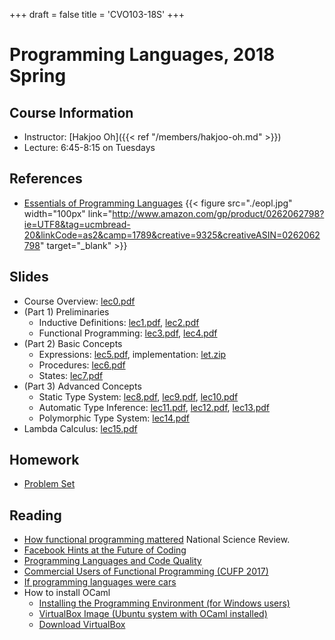 +++
draft = false
title = 'CVO103-18S'
+++

# Programming Languages, 2018 Spring

## Course Information

- Instructor: [Hakjoo Oh]({{< ref "/members/hakjoo-oh.md" >}})
- Lecture: 6:45-8:15 on Tuesdays

## References

- [Essentials of Programming Languages](http://www.amazon.com/gp/product/0262062798?ie=UTF8&tag=ucmbread-20&linkCode=as2&camp=1789&creative=9325&creativeASIN=0262062798)
    {{< figure src="./eopl.jpg" width="100px" link="http://www.amazon.com/gp/product/0262062798?ie=UTF8&tag=ucmbread-20&linkCode=as2&camp=1789&creative=9325&creativeASIN=0262062798" target="_blank" >}}

## Slides

- Course Overview: [lec0.pdf](./slides/lec0.pdf)
- (Part 1) Preliminaries
    - Inductive Definitions: [lec1.pdf](./slides/lec1.pdf), [lec2.pdf](./slides/lec2.pdf)
    - Functional Programming: [lec3.pdf](./slides/lec3.pdf), [lec4.pdf](./slides/lec4.pdf)
- (Part 2) Basic Concepts
    - Expressions: [lec5.pdf](./slides/lec5.pdf), implementation: [let.zip](./slides/let.zip)
    - Procedures: [lec6.pdf](./slides/lec6.pdf)
    - States: [lec7.pdf](./slides/lec7.pdf)
- (Part 3) Advanced Concepts
    - Static Type System: [lec8.pdf](./slides/lec8.pdf), [lec9.pdf](./slides/lec9.pdf), [lec10.pdf](./slides/lec10.pdf)
    - Automatic Type Inference: [lec11.pdf](./slides/lec11.pdf), [lec12.pdf](./slides/lec12.pdf), [lec13.pdf](./slides/lec13.pdf)
    - Polymorphic Type System: [lec14.pdf](./slides/lec14.pdf)
- Lambda Calculus: [lec15.pdf](./slides/lec15.pdf)

## Homework

- [Problem Set](./homeworks/problems.pdf)

## Reading

- [How functional programming mattered](https://academic.oup.com/nsr/article/2/3/349/1427872?searchresult=1) National Science Review.
- [Facebook Hints at the Future of Coding](https://www.wired.com/2015/09/facebooks-new-anti-spam-system-hints-future-coding/)
- [Programming Languages and Code Quality](https://cacm.acm.org/magazines/2017/10/221326-a-large-scale-study-of-programming-languages-and-code-quality-in-github/fulltext)
- [Commercial Users of Functional Programming (CUFP 2017)](http://cufp.org/2017/)
- [If programming languages were cars](http://users.cms.caltech.edu/~mvanier/hacking/rants/cars.html)
- How to install OCaml
    - [Installing the Programming Environment (for Windows users)](./guide_ocaml_install.pdf)
    - [VirtualBox Image (Ubuntu system with OCaml installed)](#)
    - [Download VirtualBox](https://www.virtualbox.org/)
